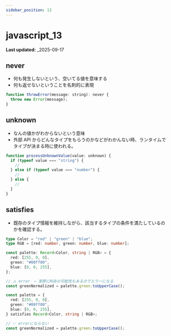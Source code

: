 ```yaml
---
sidebar_position: 13
---
```


# javascript_13

**Last updated:** \_2025-09-17

## never

- 何も発生しないという、空いてる値を意味する
- 何も返せないということを名刺的に表現

```javascript
function throwError(message: string): never {
  throw new Error(message);
}
```

## unknown

- なんの値かがわからないという意味
- 外部 API からどんなタイプをもらうのかなどがわかんない時、ランタイムでタイプが決まる時に使われる。

```javascript
function processUnknownValue(value: unknown) {
  if (typeof value === "string") {
    //
  } else if (typeof value === "number") {
    //
  } else {
    //
  }
}
```

## satisfies

- 既存のタイプ情報を維持しながら、該当するタイプの条件を満たしているのかを確認する。

```typescript
type Color = "red" | "green" | "blue";
type RGB = [red: number, green: number, blue: number];

const palette: Record<Color, string | RGB> = {
  red: [255, 0, 0],
  green: "#00ff00",
  blue: [0, 0, 255],
};

// ⚠️ error　→ 実際にRGBの可能性もあるのでエラーになる
const greenNormalized = palette.green.toUpperCase();
```

```typescript
const palette = {
  red: [255, 0, 0],
  green: "#00ff00",
  blue: [0, 0, 255],
} satisfies Record<Color, string | RGB>;

// ✅ errorにならない
const greenNormalized = palette.green.toUpperCase();
```
